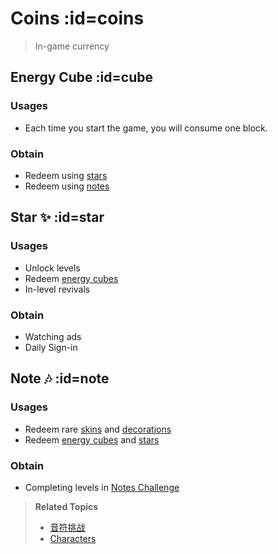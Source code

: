 # Coins :id=coins

> In-game currency

## Energy Cube :id=cube
### Usages
- Each time you start the game, you will consume one block.

### Obtain
- Redeem using [stars](#star)
- Redeem using [notes](#note)

## Star ✨ :id=star

### Usages
- Unlock levels
- Redeem [energy cubes](#cube)
- In-level revivals

### Obtain
- Watching ads
- Daily Sign-in

## Note 🎶 :id=note
### Usages
- Redeem rare [skins](/en/dlce/character.md#skins) and [decorations](/en/dlce/character.md#dec)
- Redeem [energy cubes](#cube) and [stars](#star)

### Obtain
- Completing levels in [Notes Challenge](/en/dlce/notes-challenge.md)

<blockquote>

**Related Topics**
- [音符挑战](/en/dlce/notes-challenge.md)
- [Characters](/en/dlce/character.md)

</blockquote>